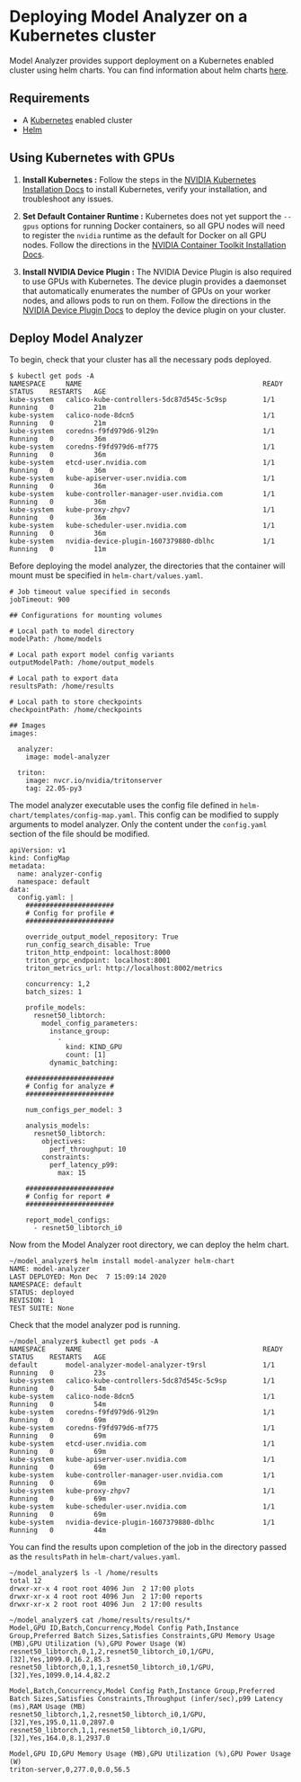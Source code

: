 <!--
Copyright (c) 2020-2021 NVIDIA CORPORATION & AFFILIATES. All rights reserved.

Licensed under the Apache License, Version 2.0 (the "License");
you may not use this file except in compliance with the License.
You may obtain a copy of the License at

    http://www.apache.org/licenses/LICENSE-2.0

Unless required by applicable law or agreed to in writing, software
distributed under the License is distributed on an "AS IS" BASIS,
WITHOUT WARRANTIES OR CONDITIONS OF ANY KIND, either express or implied.
See the License for the specific language governing permissions and
limitations under the License.
-->

# Deploying Model Analyzer on a Kubernetes cluster

Model Analyzer provides support deployment on a Kubernetes enabled
cluster using helm charts. You can find information about helm charts [here](https://helm.sh/).

## Requirements

* A [Kubernetes](https://kubernetes.io/) enabled cluster
* [Helm](https://helm.sh/)

## Using Kubernetes with GPUs

1. **Install Kubernetes :** Follow the steps in the [NVIDIA Kubernetes Installation Docs](https://docs.nvidia.com/datacenter/cloud-native/kubernetes/install-k8s.html) to install Kubernetes, verify your installation, and troubleshoot any issues.

2. **Set Default Container Runtime :** Kubernetes does not yet support the `--gpus` options for running Docker containers, so all GPU nodes will need to register the `nvidia` runtime as the default for Docker on all GPU nodes. Follow the directions in the  [NVIDIA Container Toolkit Installation Docs](https://docs.nvidia.com/datacenter/cloud-native/kubernetes/dcgme2e.html#install-nvidia-container-toolkit-previously-nvidia-docker2).

3. **Install NVIDIA Device Plugin :** The NVIDIA Device Plugin is also required to use GPUs with Kubernetes. The device plugin provides a daemonset that automatically enumerates the number of GPUs on your worker nodes, and allows pods to run on them. Follow the directions in the [NVIDIA Device Plugin Docs](https://docs.nvidia.com/datacenter/cloud-native/kubernetes/dcgme2e.html#install-nvidia-device-plugin) to deploy the device plugin on your cluster.

## Deploy Model Analyzer

To begin, check that your cluster has all the necessary pods deployed.

```
$ kubectl get pods -A
NAMESPACE     NAME                                             READY   STATUS    RESTARTS   AGE
kube-system   calico-kube-controllers-5dc87d545c-5c9sp         1/1     Running   0          21m
kube-system   calico-node-8dcn5                                1/1     Running   0          21m
kube-system   coredns-f9fd979d6-9l29n                          1/1     Running   0          36m
kube-system   coredns-f9fd979d6-mf775                          1/1     Running   0          36m
kube-system   etcd-user.nvidia.com                             1/1     Running   0          36m
kube-system   kube-apiserver-user.nvidia.com                   1/1     Running   0          36m
kube-system   kube-controller-manager-user.nvidia.com          1/1     Running   0          36m
kube-system   kube-proxy-zhpv7                                 1/1     Running   0          36m
kube-system   kube-scheduler-user.nvidia.com                   1/1     Running   0          36m
kube-system   nvidia-device-plugin-1607379880-dblhc            1/1     Running   0          11m
```

Before deploying the model analyzer, the directories that the container will mount must be specified in `helm-chart/values.yaml`.

```
# Job timeout value specified in seconds
jobTimeout: 900

## Configurations for mounting volumes

# Local path to model directory
modelPath: /home/models

# Local path export model config variants
outputModelPath: /home/output_models

# Local path to export data
resultsPath: /home/results

# Local path to store checkpoints
checkpointPath: /home/checkpoints

## Images
images:

  analyzer:
    image: model-analyzer

  triton:
    image: nvcr.io/nvidia/tritonserver
    tag: 22.05-py3
```

The model analyzer executable uses the config file defined in `helm-chart/templates/config-map.yaml`. This config can be modified to supply arguments to model analyzer. Only the content under the `config.yaml` section of the file should be modified.

```
apiVersion: v1
kind: ConfigMap
metadata:
  name: analyzer-config
  namespace: default
data:
  config.yaml: |
    ######################
    # Config for profile #
    ######################

    override_output_model_repository: True
    run_config_search_disable: True
    triton_http_endpoint: localhost:8000
    triton_grpc_endpoint: localhost:8001
    triton_metrics_url: http://localhost:8002/metrics

    concurrency: 1,2
    batch_sizes: 1

    profile_models: 
      resnet50_libtorch:
        model_config_parameters:
          instance_group:
            -
              kind: KIND_GPU
              count: [1]
          dynamic_batching:

    ######################
    # Config for analyze #
    ######################
    
    num_configs_per_model: 3

    analysis_models: 
      resnet50_libtorch:
        objectives:
          perf_throughput: 10
        constraints:
          perf_latency_p99:
            max: 15

    ######################
    # Config for report #
    ######################

    report_model_configs:
      - resnet50_libtorch_i0
```
Now from the Model Analyzer root directory, we can deploy the helm chart.

```
~/model_analyzer$ helm install model-analyzer helm-chart
NAME: model-analyzer
LAST DEPLOYED: Mon Dec  7 15:09:14 2020
NAMESPACE: default
STATUS: deployed
REVISION: 1
TEST SUITE: None
```

Check that the model analyzer pod is running.

```
~/model_analyzer$ kubectl get pods -A
NAMESPACE     NAME                                             READY   STATUS    RESTARTS   AGE
default       model-analyzer-model-analyzer-t9rsl              1/1     Running   0          23s
kube-system   calico-kube-controllers-5dc87d545c-5c9sp         1/1     Running   0          54m
kube-system   calico-node-8dcn5                                1/1     Running   0          54m
kube-system   coredns-f9fd979d6-9l29n                          1/1     Running   0          69m
kube-system   coredns-f9fd979d6-mf775                          1/1     Running   0          69m
kube-system   etcd-user.nvidia.com                             1/1     Running   0          69m
kube-system   kube-apiserver-user.nvidia.com                   1/1     Running   0          69m
kube-system   kube-controller-manager-user.nvidia.com          1/1     Running   0          69m
kube-system   kube-proxy-zhpv7                                 1/1     Running   0          69m
kube-system   kube-scheduler-user.nvidia.com                   1/1     Running   0          69m
kube-system   nvidia-device-plugin-1607379880-dblhc            1/1     Running   0          44m
```

You can find the results upon completion of the job in the directory passed as the `resultsPath` in `helm-chart/values.yaml`.

```
~/model_analyzer$ ls -l /home/results
total 12
drwxr-xr-x 4 root root 4096 Jun  2 17:00 plots
drwxr-xr-x 4 root root 4096 Jun  2 17:00 reports
drwxr-xr-x 2 root root 4096 Jun  2 17:00 results
```
```
~/model_analyzer$ cat /home/results/results/*
Model,GPU ID,Batch,Concurrency,Model Config Path,Instance Group,Preferred Batch Sizes,Satisfies Constraints,GPU Memory Usage (MB),GPU Utilization (%),GPU Power Usage (W)
resnet50_libtorch,0,1,2,resnet50_libtorch_i0,1/GPU,[32],Yes,1099.0,16.2,85.3
resnet50_libtorch,0,1,1,resnet50_libtorch_i0,1/GPU,[32],Yes,1099.0,14.4,82.2

Model,Batch,Concurrency,Model Config Path,Instance Group,Preferred Batch Sizes,Satisfies Constraints,Throughput (infer/sec),p99 Latency (ms),RAM Usage (MB)
resnet50_libtorch,1,2,resnet50_libtorch_i0,1/GPU,[32],Yes,195.0,11.0,2897.0
resnet50_libtorch,1,1,resnet50_libtorch_i0,1/GPU,[32],Yes,164.0,8.1,2937.0

Model,GPU ID,GPU Memory Usage (MB),GPU Utilization (%),GPU Power Usage (W)
triton-server,0,277.0,0.0,56.5
```
